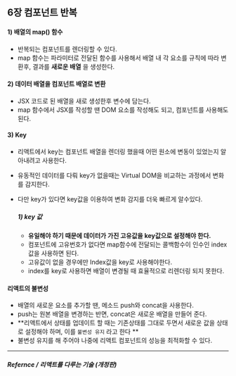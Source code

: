 ## 6장 컴포넌트 반복

#### 1) 배열의 map() 함수

- 반복되는 컴포넌트를 렌더링할 수 있다.
- map 함수는 파라미터로 전달된 함수를 사용해서 배열 내 각 요소를 규칙에 따라 변환후, 결과를 **새로운 배열** 을 생성한다.

#### 2) 데이터 배열을 컴포넌트 배열로 변환

- JSX 코드로 된 배열을 새로 생성한후 변수에 담는다.
- map 함수에서 JSX를 작성할 땐 DOM 요소를 작성해도 되고, 컴포넌트를 사용해도 된다.

#### 3) Key

- 리액트에서 key는 컴포넌트 배열을 렌더링 했을때 어떤 원소에 변동이 있었는지 알아내려고 사용한다.

- 유동적인 데이터를 다뤄 key가 없을때는 Virtual DOM을 비교하는 과정에서 변화를 감지한다.

- 다만 key가 있다면 key값을 이용하여 변화 감지를 더욱 빠르게 알수있다.

  ##### 1) key 값

  - **유일해야 하기 때문에 데이터가 가진 고유값을 key값으로 설정해야 한다.**
  - 컴포넌트에 고유번호가 없다면 map함수에 전달되는 콜백함수이 인수인 index값을 사용하면 된다.
  - 고유값이 없을 경우에만 Index값을 key로 사용해야한다.
  - index를 key로 사용하면 배열이 변경될 때 효율적으로 리렌더링 되지 못한다.



#### 리액트의 불변성

- 배열의 새로운 요소를 추가할 땐, 메소드 push와 concat을 사용한다.
- push는 원본 배열을 변경하는 반면, concat은 새로운 배열을 만들어 준다.
- **리액트에서 상태를 업데이트 할 때는 기존상태를 그대로 두면서 새로운 값을 상태로 설정해야 하며, 이를 `불변성 유지` 라고 한다 **
- 불변성 유지를 해 주어야 나중에 리액트 컴포넌트의 성능을 최적화할 수 있다.



<hr>

##### Refernce /  리액트를 다루는 기술 (개정판)

